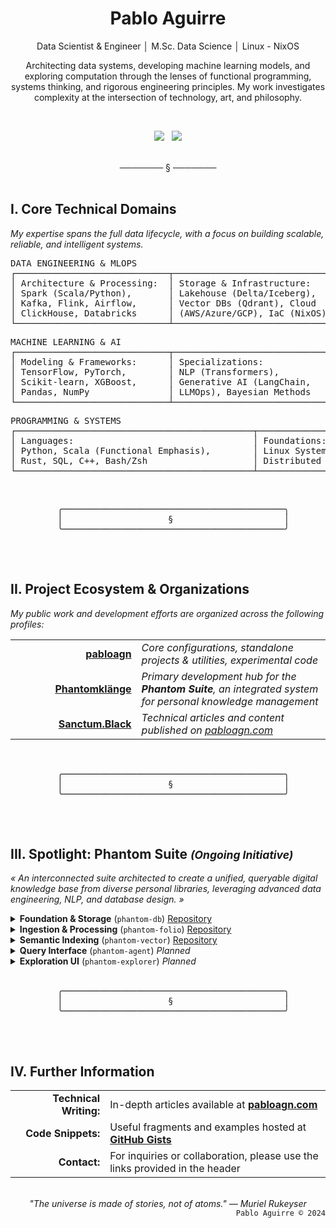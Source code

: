<div align="center">
  <h1>Pablo Aguirre</h1>
  <p>Data Scientist & Engineer │ M.Sc. Data Science │ Linux - NixOS</p>
</div>

<p align="center">
  Architecting data systems, developing machine learning models, and exploring computation through the lenses of functional programming, systems thinking, and rigorous engineering principles. My work investigates complexity at the intersection of technology, art, and philosophy.
</p>

<br/>

<div align="center">
    <div id="images">
        <p style="text-align:center;">
        <a href="https://pabloagn.com/about">
        <img src="https://img.shields.io/badge/About-f2f2f2?style=for-the-badge"/></a>&nbsp&nbsp
        <a href="https://pabloagn.com/contact">
        <img src="https://img.shields.io/badge/Contact-f2f2f2?style=for-the-badge"/></a>
    </div>
</div>


<!-- <div align="center">

  [Website](https://pabloagn.com) ◆ [LinkedIn](https://www.linkedin.com/in/pablo-aguirre-nunez/) ◆ [Email](mailto:main@pabloagn.com)
</div> -->

<br/>
<div align="center">───────  §  ───────</div>
<br/>

## I. Core Technical Domains

<em>My expertise spans the full data lifecycle, with a focus on building scalable, reliable, and intelligent systems.</em>

<pre>
DATA ENGINEERING & MLOPS
┌─────────────────────────────┬───────────────────────────────┬────────────────────────────────┐
│ Architecture & Processing:  │ Storage & Infrastructure:     │ Operations:                    │
│ Spark (Scala/Python),       │ Lakehouse (Delta/Iceberg),    │ Docker, Kubernetes, Kubeflow,  │
│ Kafka, Flink, Airflow,      │ Vector DBs (Qdrant), Cloud    │ CI/CD, GitOps, Feature Stores, │
│ ClickHouse, Databricks      │ (AWS/Azure/GCP), IaC (NixOS)  │ Data Quality/Observability     │
└─────────────────────────────┴───────────────────────────────┴────────────────────────────────┘
</pre>

<pre>
MACHINE LEARNING & AI
┌─────────────────────────────┬───────────────────────────────┬────────────────────────────────┐
│ Modeling & Frameworks:      │ Specializations:              │ Methodology:                   │
│ TensorFlow, PyTorch,        │ NLP (Transformers),           │ Experiment Tracking (MLflow),  │
│ Scikit-learn, XGBoost,      │ Generative AI (LangChain,     │ Versioning (DVC),              │
│ Pandas, NumPy               │ LLMOps), Bayesian Methods     │ Production Deployment          │
└─────────────────────────────┴───────────────────────────────┴────────────────────────────────┘
</pre>

<pre>
PROGRAMMING & SYSTEMS
┌─────────────────────────────────────────────┬─────────────────────────────────────────────────┐
│ Languages:                                  │ Foundations:                                    │
│ Python, Scala (Functional Emphasis),        │ Linux System Administration,                    │
│ Rust, SQL, C++, Bash/Zsh                    │ Distributed Systems, Software Design Principles │
└─────────────────────────────────────────────┴─────────────────────────────────────────────────┘
</pre>

<br/>

<div align="center">
  <pre>
  ╭──────────────────────────────────────────╮
  │                    §                     │
  ╰──────────────────────────────────────────╯
  </pre>
</div>

<br/>

## II. Project Ecosystem & Organizations

<em>My public work and development efforts are organized across the following profiles:</em>

<table>
  <tr>
    <td width="40%" align="right"><a href="https://github.com/pabloagn"><b>pabloagn</b></a></td>
    <td width="60%" align="left"><em>Core configurations, standalone projects & utilities, experimental code</em></td>
  </tr>
  <tr>
    <td align="right"><a href="https://github.com/Phantomklange"><b>Phantomklänge</b></a></td>
    <td align="left"><em>Primary development hub for the <b>Phantom Suite</b>, an integrated system for personal knowledge management</em></td>
  </tr>
  <tr>
    <td align="right"><a href="https://github.com/Sanctum-Black"><b>Sanctum.Black</b></a></td>
    <td align="left"><em>Technical articles and content published on <a href="https://pabloagn.com">pabloagn.com</a></em></td>
  </tr>
</table>

<br/>

<div align="center">
  <pre>
  ╭──────────────────────────────────────────╮
  │                    §                     │
  ╰──────────────────────────────────────────╯
  </pre>
</div>

<br/>

## III. Spotlight: Phantom Suite <small><em>(Ongoing Initiative)</em></small>

<p><em>« An interconnected suite architected to create a unified, queryable digital knowledge base from diverse personal libraries, leveraging advanced data engineering, NLP, and database design. »</em></p>

<details>
<summary><b>Foundation & Storage</b> (<code>phantom-db</code>) <a href="https://github.com/Phantomklange/phantom-db">Repository</a></summary>
<br>
PostgreSQL/SQLAlchemy knowledge graph for complex art/media metadata.
<br><br>
</details>

<details>
<summary><b>Ingestion & Processing</b> (<code>phantom-folio</code>) <a href="https://github.com/Phantomklange/phantom-folio">Repository</a></summary>
<br>
FastAPI/Celery pipeline converting documents (PDF/OCR → EPUB).
<br><br>
</details>

<details>
<summary><b>Semantic Indexing</b> (<code>phantom-vector</code>) <a href="https://github.com/Phantomklange/phantom-vector">Repository</a></summary>
<br>
Engine using Sentence Transformers & Qdrant for semantic representation.
<br><br>
</details>

<details>
<summary><b>Query Interface</b> (<code>phantom-agent</code>) <em>Planned</em></summary>
<br>
RAG-based LLM interface for natural language interaction.
<br><br>
</details>

<details>
<summary><b>Exploration UI</b> (<code>phantom-explorer</code>) <em>Planned</em></summary>
<br>
Front-end application for navigating the knowledge suite.
<br><br>
</details>

<br/>

<div align="center">
  <pre>
  ╭──────────────────────────────────────────╮
  │                    §                     │
  ╰──────────────────────────────────────────╯
  </pre>
</div>

<br/>

## IV. Further Information

<table>
  <tr>
    <td width="30%" align="right"><b>Technical Writing:</b></td>
    <td width="70%" align="left">In-depth articles available at <a href="https://pabloagn.com"><b>pabloagn.com</b></a></td>
  </tr>
  <tr>
    <td align="right"><b>Code Snippets:</b></td>
    <td align="left">Useful fragments and examples hosted at <a href="https://gist.github.com/pabloagn"><b>GitHub Gists</b></a></td>
  </tr>
  <tr>
    <td align="right"><b>Contact:</b></td>
    <td align="left">For inquiries or collaboration, please use the links provided in the header</td>
  </tr>
</table>

<br/>

<div align="center">
  <em>"The universe is made of stories, not of atoms." — Muriel Rukeyser</em>
</div>

<div align="right">
  <code>Pablo Aguirre © 2024</code>
</div>